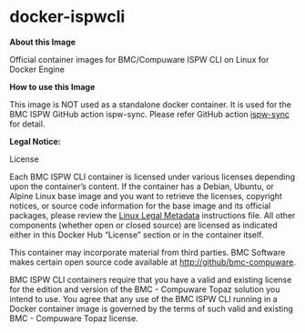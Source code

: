 # docker-ispwcli

**About this Image**

Official container images for BMC/Compuware ISPW CLI on Linux for Docker Engine

**How to use this Image**

This image is NOT used as a standalone docker container. It is used for the BMC ISPW GitHub action ispw-sync. Please refer GitHub action [ispw-sync](https://github.com/marketplace/actions/ispw-sync) for detail.

**Legal Notice:**

License

Each BMC ISPW CLI container is licensed under various licenses depending upon the container’s content. If the container has a Debian, Ubuntu, or Alpine Linux base image and you want to retrieve the licenses, copyright notices, or source code information for the base image and its official packages, please review the [Linux Legal Metadata](https://aka.ms/mcr/osslinuxmetadata) instructions file. All other components (whether open or closed source) are licensed as indicated either in this Docker Hub “License” section or in the container itself.

This container may incorporate material from third parties. BMC Software makes certain open source code available at [http://github/bmc-compuware](http://github/bmc-compuware).

BMC ISPW CLI containers require that you have a valid and existing license for the edition and version of the BMC - Compuware Topaz solution you intend to use. You agree that any use of the BMC ISPW CLI running in a Docker container image is governed by the terms of such valid and existing BMC - Compuware Topaz license.
